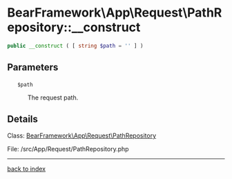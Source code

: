 # BearFramework\App\Request\PathRepository::__construct

```php
public __construct ( [ string $path = '' ] )
```

## Parameters

&nbsp;&nbsp;&nbsp;&nbsp;&nbsp;&nbsp;`$path`

&nbsp;&nbsp;&nbsp;&nbsp;&nbsp;&nbsp;&nbsp;&nbsp;&nbsp;&nbsp;&nbsp;&nbsp;The request path.

## Details

Class: [BearFramework\App\Request\PathRepository](bearframework.app.request.pathrepository.class.md)

File: /src/App/Request/PathRepository.php

---

[back to index](index.md)

